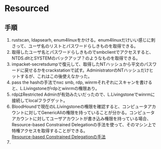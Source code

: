 # Resourced

## 手順
1. rustscan, ldapsearh, enum4linuxをかける。enum4linuxだけいい感じに刺さって、ユーザ名のリストとパスワードらしきものを取得できる。
2. 取得したユーザ名とパスワードらしきものでsmbclientでアクセスすると、NTDS.dltとSYSTEMのバックアップ？のようなものを取得できる。
3. impacket-secretsdumpで復元して、取得したNTハッシュから平文のパスワードに戻せるかをcrackstationで試す。AdministratorのNTハッシュだけヒットするが、これはこの後使えなかった。
4. pass the hashの手法でnxc smb, rdp, winrmそれぞれにスキャンを書けると、L.Livingstoneがrdpとwinrmの権限あり。
5. rdpはRestricted Adminが有効みたいだったので、L.Livingstoneでwinrmに接続してlocalフラグゲット。
6. BloodHoundで現在のL.Livingstoneの権限を確認すると、コンピュータアカウントに対してGenericAllの権限を持っていることが分かる。コンピュータアカウントに対してユーザアカウントが書き込み権限を持っている場合、Resource-based Constrained Delegationの手法を使って、そのマシン上で特権アクセスを取得することができる。  
[Resource-based Constrained Delegationの手法](https://book.hacktricks.xyz/windows-hardening/active-directory-methodology/resource-based-constrained-delegation)
7. 